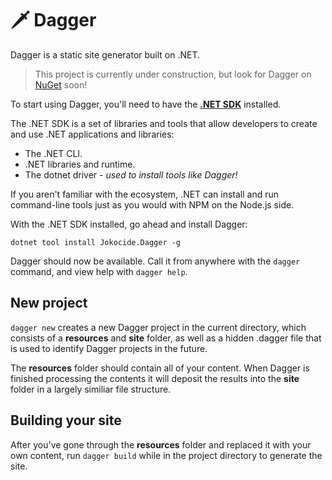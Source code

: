 # 🗡 Dagger
Dagger is a static site generator built on .NET.

> This project is currently under construction, but look for Dagger on [NuGet](https://www.nuget.org/) soon!

To start using Dagger, you'll need to have the [**.NET SDK**](https://dotnet.microsoft.com/download) installed.

The .NET SDK is a set of libraries and tools that allow developers to create and use .NET applications and libraries:

- The .NET CLI.
- .NET libraries and runtime.
- The dotnet driver - *used to install tools like Dagger!*

If you aren't familiar with the ecosystem, .NET can install and run command-line tools just as you would with NPM on the Node.js side. 

With the .NET SDK installed, go ahead and install Dagger:

`dotnet tool install Jokocide.Dagger -g`

Dagger should now be available. Call it from anywhere with the `dagger` command, and view help with `dagger help`.

## New project

`dagger new` creates a new Dagger project in the current directory, which consists of a **resources** and **site** folder, as well as a hidden .dagger file that is used to identify Dagger projects in the future.

The **resources** folder should contain all of your content. When Dagger is finished processing the contents it will deposit the results into the **site** folder in a largely similiar file structure.

## Building your site

After you've gone through the **resources** folder and replaced it with your own content, run `dagger build` while in the project directory to generate the site.
